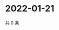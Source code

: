 # 2022-01-21

共 0 条

<!-- BEGIN WEIBO -->
<!-- 最后更新时间 Fri Jan 21 2022 06:08:22 GMT+0800 (China Standard Time) -->

<!-- END WEIBO -->
